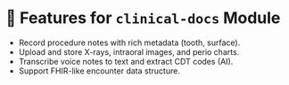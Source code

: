 # 📌 Features for `clinical-docs` Module

- Record procedure notes with rich metadata (tooth, surface).
- Upload and store X-rays, intraoral images, and perio charts.
- Transcribe voice notes to text and extract CDT codes (AI).
- Support FHIR-like encounter data structure.
